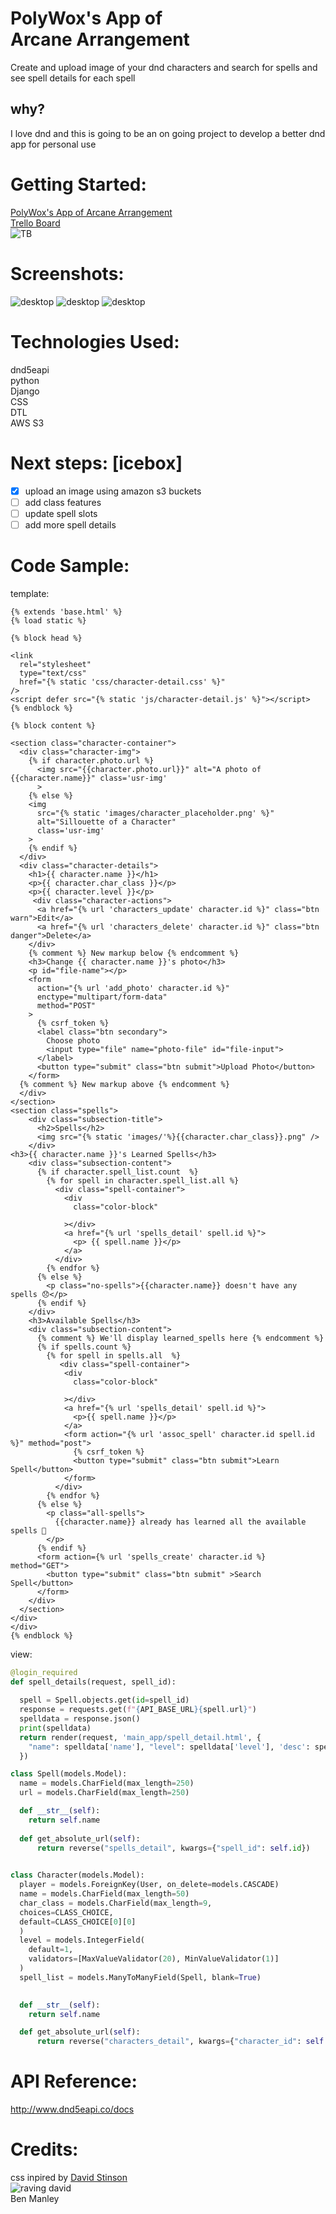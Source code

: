 # PolyWox's App of<br>Arcane Arrangement

Create and upload image of your dnd characters and search for spells and see spell details for each spell

## why?
I love dnd and this is going to be an on going project to develop a better dnd app for personal use

# **Getting Started:**
[PolyWox's App of Arcane Arrangement](https://arcane-arrangement.herokuapp.com/)<br>
[Trello Board](https://trello.com/b/630wLSlx/arcane-arrangement)<br>
![TB](/main_app/static/images/trello_board.png)

# **Screenshots:**
![desktop](main_app/static/images/homepage.png)
![desktop](main_app/static/images/char_index.png)
![desktop](main_app/static/images/spell_detail.png)
# **Technologies Used:**
dnd5eapi<br>python<br>Django<br>CSS<br>DTL<br>AWS S3

# **Next steps:** [icebox] 
- [x] upload an image using amazon s3 buckets
- [ ] add class features
- [ ] update spell slots
- [ ] add more spell details
# **Code Sample:**
template:
```django
{% extends 'base.html' %}
{% load static %}

{% block head %}

<link 
  rel="stylesheet" 
  type="text/css" 
  href="{% static 'css/character-detail.css' %}"
/>
<script defer src="{% static 'js/character-detail.js' %}"></script>
{% endblock %}

{% block content %}

<section class="character-container">
  <div class="character-img">
    {% if character.photo.url %}
      <img src="{{character.photo.url}}" alt="A photo of {{character.name}}" class='usr-img'
      >
    {% else %}
    <img 
      src="{% static 'images/character_placeholder.png' %}" 
      alt="Sillouette of a Character"
      class='usr-img'
    >
    {% endif %}
  </div>
  <div class="character-details">
    <h1>{{ character.name }}</h1>
    <p>{{ character.char_class }}</p>
    <p>{{ character.level }}</p>
     <div class="character-actions">
      <a href="{% url 'characters_update' character.id %}" class="btn warn">Edit</a>
      <a href="{% url 'characters_delete' character.id %}" class="btn danger">Delete</a>
    </div>
    {% comment %} New markup below {% endcomment %}
    <h3>Change {{ character.name }}'s photo</h3>
    <p id="file-name"></p>
    <form 
      action="{% url 'add_photo' character.id %}"
      enctype="multipart/form-data"
      method="POST"
    >
      {% csrf_token %}
      <label class="btn secondary">
        Choose photo
        <input type="file" name="photo-file" id="file-input">
      </label>
      <button type="submit" class="btn submit">Upload Photo</button>
    </form>
  {% comment %} New markup above {% endcomment %}
  </div>
</section>
<section class="spells">
    <div class="subsection-title">
      <h2>Spells</h2>
      <img src="{% static 'images/'%}{{character.char_class}}.png" />
    </div>
<h3>{{ character.name }}'s Learned Spells</h3>
    <div class="subsection-content">
      {% if character.spell_list.count  %}
        {% for spell in character.spell_list.all %}
          <div class="spell-container">
            <div 
              class="color-block"
             
            ></div>
            <a href="{% url 'spells_detail' spell.id %}">
              <p> {{ spell.name }}</p>
            </a>
          </div>
        {% endfor %}
      {% else %}
        <p class="no-spells">{{character.name}} doesn't have any spells 😞</p>
      {% endif %}
    </div>
    <h3>Available Spells</h3>
    <div class="subsection-content">
      {% comment %} We'll display learned_spells here {% endcomment %}
      {% if spells.count %}
        {% for spell in spells.all  %}
           <div class="spell-container">
            <div 
              class="color-block"
              
            ></div>
            <a href="{% url 'spells_detail' spell.id %}">
              <p>{{ spell.name }}</p>
            </a>
            <form action="{% url 'assoc_spell' character.id spell.id %}" method="post">
              {% csrf_token %}
              <button type="submit" class="btn submit">Learn Spell</button>
            </form>
          </div>
        {% endfor %}
      {% else %}
        <p class="all-spells">
          {{character.name}} already has learned all the available spells 🥳
        </p>
      {% endif %}
      <form action={% url 'spells_create' character.id %} method="GET">
        <button type="submit" class="btn submit" >Search Spell</button>
      </form>
    </div>
  </section>
</div>
</div>
{% endblock %}
```
view:

```python
@login_required
def spell_details(request, spell_id):
 
  spell = Spell.objects.get(id=spell_id)
  response = requests.get(f"{API_BASE_URL}{spell.url}")
  spelldata = response.json()
  print(spelldata)
  return render(request, 'main_app/spell_detail.html', {
    "name": spelldata['name'], "level": spelldata['level'], 'desc': spelldata['desc'], 'range': spelldata['range'], 'duration': spelldata['duration'], 'casting_time': spelldata['casting_time'], 
  })
```

```python
class Spell(models.Model):
  name = models.CharField(max_length=250)
  url = models.CharField(max_length=250)

  def __str__(self):
    return self.name
  
  def get_absolute_url(self):
      return reverse("spells_detail", kwargs={"spell_id": self.id})
  

class Character(models.Model):
  player = models.ForeignKey(User, on_delete=models.CASCADE)
  name = models.CharField(max_length=50)
  char_class = models.CharField(max_length=9,
  choices=CLASS_CHOICE,
  default=CLASS_CHOICE[0][0]
  )
  level = models.IntegerField(
    default=1,
    validators=[MaxValueValidator(20), MinValueValidator(1)]
  )
  spell_list = models.ManyToManyField(Spell, blank=True)
  

  def __str__(self):
    return self.name

  def get_absolute_url(self):
      return reverse("characters_detail", kwargs={"character_id": self.id})
```
# **API Reference:**
http://www.dnd5eapi.co/docs
# **Credits:**
css inpired by [David Stinson](https://www.linkedin.com/in/david-stinson/)<br>![raving david](main_app/static/images/logo.gif)<br>
Ben Manley
